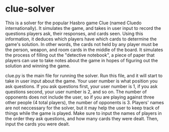 # clue-solver

This is a solver for the popular Hasbro game Clue (named Cluedo internationally). It simulates the game, and takes in 
user input to record the questions players ask, their responses, and cards seen. Using this information, it deduces 
which players have which cards to determine the game's solution. In other words, the cards not held by any player must 
be the person, weapon, and room cards in the middle of the board. It simulates the process of filling out the "detective 
notebook", a piece of paper that players can use to take notes about the game in hopes of figuring out the solution and 
winning the game. 

clue.py is the main file for running the solver. Run this file, and it will start to take in user input about the game.
Your user number is what position you ask questions. If you ask questions first, your user number is 1, if you ask 
questions second, your user number is 2, and so on. The number of opponents does not include the user, so if you are 
playing against three other people (4 total players), the number of opponents is 3. Players' names are not neccessary
for the solver, but it may help the user to keep track of things while the game is played. Make sure to input the names 
of players in the order they ask questions, and how many cards they were dealt. Then, input the cards you were dealt.